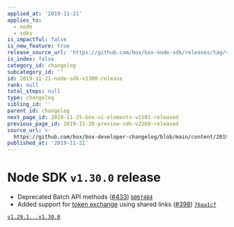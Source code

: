 ```yaml
---
applied_at: '2019-11-21'
applies_to:
  - node
  - sdks
is_impactful: false
is_new_feature: true
release_source_url: 'https://github.com/box/box-node-sdk/releases/tag/v1.30.0'
is_index: false
category_id: changelog
subcategory_id: ''
id: 2019-11-21-node-sdk-v1300-release
rank: null
total_steps: null
type: changelog
sibling_id: ''
parent_id: changelog
next_page_id: 2019-11-25-box-ui-elements-v1101-released
previous_page_id: 2019-11-20-preview-sdk-v2260-released
source_url: >-
  https://github.com/box/box-developer-changelog/blob/main/content/2019/11-21-node-sdk-v1300-release.md
published_at: '2019-11-21'
---
```

# Node SDK `v1.30.0` release

* Deprecated Batch API methods ([#433](https://github.com/box/box-node-sdk/pull/433)) [`b06f404`](https://github.com/box/box-node-sdk/commit/b06f404)
* Added support for [token exchange](./lib/box-client.js#L495) using shared links ([#398](https://github.com/box/box-node-sdk/pull/398)) [`76aa1cf`](https://github.com/box/box-node-sdk/commit/76aa1cf)

[`v1.29.1...v1.30.0`](https://github.com/box/box-node-sdk/compare/`v1.29.1...v1.30.0`)
